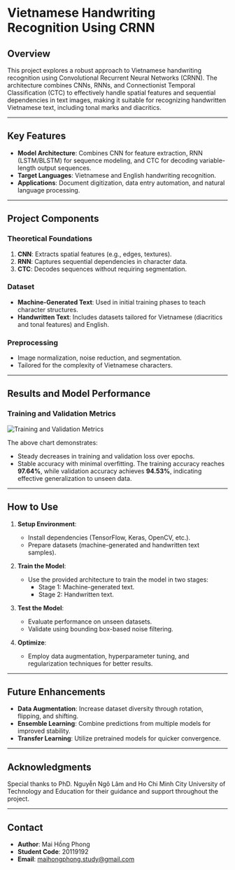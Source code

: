 # Vietnamese Handwriting Recognition Using CRNN

## Overview
This project explores a robust approach to Vietnamese handwriting recognition using Convolutional Recurrent Neural Networks (CRNN). The architecture combines CNNs, RNNs, and Connectionist Temporal Classification (CTC) to effectively handle spatial features and sequential dependencies in text images, making it suitable for recognizing handwritten Vietnamese text, including tonal marks and diacritics.

---

## Key Features
- **Model Architecture**: Combines CNN for feature extraction, RNN (LSTM/BLSTM) for sequence modeling, and CTC for decoding variable-length output sequences.
- **Target Languages**: Vietnamese and English handwriting recognition.
- **Applications**: Document digitization, data entry automation, and natural language processing.

---

## Project Components

### Theoretical Foundations
1. **CNN**: Extracts spatial features (e.g., edges, textures).
2. **RNN**: Captures sequential dependencies in character data.
3. **CTC**: Decodes sequences without requiring segmentation.

### Dataset
- **Machine-Generated Text**: Used in initial training phases to teach character structures.
- **Handwritten Text**: Includes datasets tailored for Vietnamese (diacritics and tonal features) and English.

### Preprocessing
- Image normalization, noise reduction, and segmentation.
- Tailored for the complexity of Vietnamese characters.

---



## Results and Model Performance

### Training and Validation Metrics
![Training and Validation Metrics](https://github.com/user-attachments/assets/1f14b372-0436-45fd-b28b-f03ad0f21291)

The above chart demonstrates:
- Steady decreases in training and validation loss over epochs.
- Stable accuracy with minimal overfitting. The training accuracy reaches **97.64%**, while validation accuracy achieves **94.53%**, indicating effective generalization to unseen data.

---

## How to Use

1. **Setup Environment**:
   - Install dependencies (TensorFlow, Keras, OpenCV, etc.).
   - Prepare datasets (machine-generated and handwritten text samples).

2. **Train the Model**:
   - Use the provided architecture to train the model in two stages:
     - Stage 1: Machine-generated text.
     - Stage 2: Handwritten text.

3. **Test the Model**:
   - Evaluate performance on unseen datasets.
   - Validate using bounding box-based noise filtering.

4. **Optimize**:
   - Employ data augmentation, hyperparameter tuning, and regularization techniques for better results.

---

## Future Enhancements
- **Data Augmentation**: Increase dataset diversity through rotation, flipping, and shifting.
- **Ensemble Learning**: Combine predictions from multiple models for improved stability.
- **Transfer Learning**: Utilize pretrained models for quicker convergence.

---

## Acknowledgments
Special thanks to PhD. Nguyễn Ngô Lâm and Ho Chi Minh City University of Technology and Education for their guidance and support throughout the project.

---

## Contact
- **Author**: Mai Hồng Phong
- **Student Code**: 20119192
- **Email**: maihongphong.study@gmail.com
